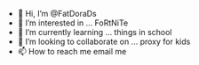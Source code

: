 - 👋 Hi, I’m @FatDoraDs
- 👀 I’m interested in ... FoRtNiTe
- 🌱 I’m currently learning ... things in school
- 💞️ I’m looking to collaborate on ... proxy for kids
- 📫 How to reach me email me 

<!---
FatDoraDs/FatDoraDs is a ✨ special ✨ repository because its `README.md` (this file) appears on your GitHub profile.
You can click the Preview link to take a look at your changes.
--->
